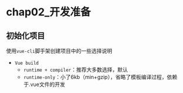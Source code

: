# chap02_开发准备

## 初始化项目
使用`vue-cli`脚手架创建项目中的一些选择说明
* `Vue build`
    * `runtime + compiler`：推荐大多数选择，默认
    * `runtime-only`：小了6kb（min+gzip），省略了模板编译过程，依赖于.vue文件的开发